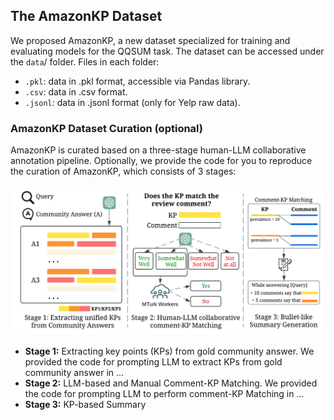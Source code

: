 ## The AmazonKP Dataset
We proposed AmazonKP, a new dataset specialized for training and evaluating models for the QQSUM task. 
The dataset can be accessed under the ``data``/ folder.
Files in each folder:
* ```.pkl```: data in .pkl format, accessible via Pandas library.
* ```.csv```: data in .csv format.
* ```.jsonl```: data in .jsonl format (only for Yelp raw data).

### AmazonKP Dataset Curation (optional)
AmazonKP is curated based on a three-stage human-LLM collaborative annotation pipeline.
Optionally, we provide the code for you to reproduce the curation of AmazonKP, which consists of 3 stages:

![AmazonKP_Annotation](../diagram/AmazonKP_Annotation.png)

- **Stage 1:** Extracting key points (KPs) from gold community answer. We provided the code for prompting LLM to extract KPs from gold community answer in ...
- **Stage 2:** LLM-based and Manual Comment-KP Matching. We provided the code for prompting LLM to perform comment-KP Matching in  ...
- **Stage 3:** KP-based Summary